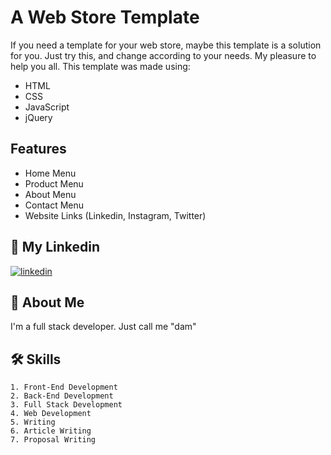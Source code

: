 # A Web Store Template

If you need a template for your web store, maybe this template is a solution for you. Just try this, and change according to your needs. My pleasure to help you all. This template was made using:
- HTML
- CSS
- JavaScript
- jQuery


## Features

- Home Menu
- Product Menu
- About Menu
- Contact Menu
- Website Links (Linkedin, Instagram, Twitter)

## 🔗 My Linkedin
[![linkedin](https://img.shields.io/badge/linkedin-0A66C2?style=for-the-badge&logo=linkedin&logoColor=white)](https://www.linkedin.com/in/pangeran-saddam-husain-2b5096207/)

## 🚀 About Me
I'm a full stack developer. Just call me "dam"
## 🛠 Skills
    1. Front-End Development
    2. Back-End Development
    3. Full Stack Development
    4. Web Development
    5. Writing
    6. Article Writing
    7. Proposal Writing

